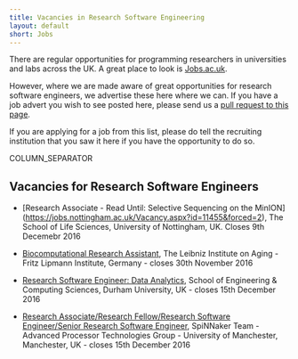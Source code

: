 ```yaml
---
title: Vacancies in Research Software Engineering
layout: default
short: Jobs
---
```


There are regular opportunities for programming researchers in universities and labs across the UK.
A great place to look is [Jobs.ac.uk](http://www.jobs.ac.uk/).

However, where we are made aware of great opportunities for research software engineers, we advertise these here where we can. If you have a job advert you wish to see posted here, please send us a [pull request to this page](https://github.com/UKRSE/UKRSE.github.io/blob/master/jobs.md).

If you are applying for a job from this list, please do tell the recruiting institution that you saw it here if you have the opportunity to do so.

COLUMN_SEPARATOR

Vacancies for Research Software Engineers
-----------------------


<!--- *There are no vacancies that we know of at present. Please let us know if you have one.* -->

<!---
Job listing format. Earlier closing dates first.

* [<Job Title>](<link>), <institution>, <location>, <country> - closes <day> <month> <year>
-->

* [Research Associate - Read Until: Selective Sequencing on the MinION] (https://jobs.nottingham.ac.uk/Vacancy.aspx?id=11455&forced=2), The School of Life Sciences, University of Nottingham, UK. Closes 9th Decemebr 2016

* [Biocomputational Research Assistant](http://www.leibniz-fli.de/career-development/career-detailpage/?tx_news_pi1%5Bnews%5D=3297&cHash=a94d994d74b66efc1d1793b46d28f0d7), The Leibniz Institute on Aging - Fritz Lipmann Institute, Germany - closes 30th November 2016

* [Research Software Engineer: Data Analytics](https://recruitment.durham.ac.uk/pls/corehrrecruit/erq_jobspec_details_form.jobspec?p_id=003702), School of Engineering & Computing Sciences, Durham University, UK - closes 15th December 2016

* [Research Associate/Research Fellow/Research Software Engineer/Senior Research Software Engineer](https://www.jobs.manchester.ac.uk/displayjob.aspx?jobid=12516), SpiNNaker Team - Advanced Processor Technologies Group - University of Manchester, Manchester, UK - closes 15th December 2016
